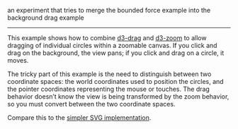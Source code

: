 an experiment that tries to merge the bounded force example into the background drag example

---

This example shows how to combine [d3-drag](https://github.com/d3/d3-drag) and [d3-zoom](https://github.com/d3/d3-zoom) to allow dragging of individual circles within a zoomable canvas. If you click and drag on the background, the view pans; if you click and drag on a circle, it moves.

The tricky part of this example is the need to distinguish between two coordinate spaces: the world coordinates used to position the circles, and the pointer coordinates representing the mouse or touches. The drag behavior doesn’t know the view is being transformed by the zoom behavior, so you must convert between the two coordinate spaces.

Compare this to the [simpler SVG implementation](/mbostock/3127661b6f13f9316be745e77fdfb084).
